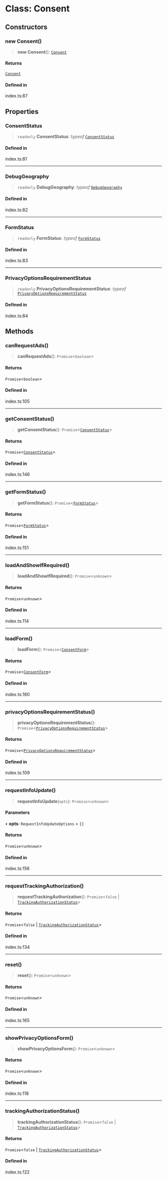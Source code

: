 # Class: Consent

## Constructors

### new Consent()

> **new Consent**(): [`Consent`](Consent.md)

#### Returns

[`Consent`](Consent.md)

#### Defined in

index.ts:87

## Properties

### ConsentStatus

> `readonly` **ConsentStatus**: *typeof* [`ConsentStatus`](../enumerations/ConsentStatus.md)

#### Defined in

index.ts:81

***

### DebugGeography

> `readonly` **DebugGeography**: *typeof* [`DebugGeography`](../enumerations/DebugGeography.md)

#### Defined in

index.ts:82

***

### FormStatus

> `readonly` **FormStatus**: *typeof* [`FormStatus`](../enumerations/FormStatus.md)

#### Defined in

index.ts:83

***

### PrivacyOptionsRequirementStatus

> `readonly` **PrivacyOptionsRequirementStatus**: *typeof* [`PrivacyOptionsRequirementStatus`](../enumerations/PrivacyOptionsRequirementStatus.md)

#### Defined in

index.ts:84

## Methods

### canRequestAds()

> **canRequestAds**(): `Promise`\<`boolean`\>

#### Returns

`Promise`\<`boolean`\>

#### Defined in

index.ts:105

***

### getConsentStatus()

> **getConsentStatus**(): `Promise`\<[`ConsentStatus`](../enumerations/ConsentStatus.md)\>

#### Returns

`Promise`\<[`ConsentStatus`](../enumerations/ConsentStatus.md)\>

#### Defined in

index.ts:146

***

### getFormStatus()

> **getFormStatus**(): `Promise`\<[`FormStatus`](../enumerations/FormStatus.md)\>

#### Returns

`Promise`\<[`FormStatus`](../enumerations/FormStatus.md)\>

#### Defined in

index.ts:151

***

### loadAndShowIfRequired()

> **loadAndShowIfRequired**(): `Promise`\<`unknown`\>

#### Returns

`Promise`\<`unknown`\>

#### Defined in

index.ts:114

***

### loadForm()

> **loadForm**(): `Promise`\<[`ConsentForm`](ConsentForm.md)\>

#### Returns

`Promise`\<[`ConsentForm`](ConsentForm.md)\>

#### Defined in

index.ts:160

***

### privacyOptionsRequirementStatus()

> **privacyOptionsRequirementStatus**(): `Promise`\<[`PrivacyOptionsRequirementStatus`](../enumerations/PrivacyOptionsRequirementStatus.md)\>

#### Returns

`Promise`\<[`PrivacyOptionsRequirementStatus`](../enumerations/PrivacyOptionsRequirementStatus.md)\>

#### Defined in

index.ts:109

***

### requestInfoUpdate()

> **requestInfoUpdate**(`opts`): `Promise`\<`unknown`\>

#### Parameters

• **opts**: `RequestInfoUpdateOptions` = `{}`

#### Returns

`Promise`\<`unknown`\>

#### Defined in

index.ts:156

***

### requestTrackingAuthorization()

> **requestTrackingAuthorization**(): `Promise`\<`false` \| [`TrackingAuthorizationStatus`](../enumerations/TrackingAuthorizationStatus.md)\>

#### Returns

`Promise`\<`false` \| [`TrackingAuthorizationStatus`](../enumerations/TrackingAuthorizationStatus.md)\>

#### Defined in

index.ts:134

***

### reset()

> **reset**(): `Promise`\<`unknown`\>

#### Returns

`Promise`\<`unknown`\>

#### Defined in

index.ts:165

***

### showPrivacyOptionsForm()

> **showPrivacyOptionsForm**(): `Promise`\<`unknown`\>

#### Returns

`Promise`\<`unknown`\>

#### Defined in

index.ts:118

***

### trackingAuthorizationStatus()

> **trackingAuthorizationStatus**(): `Promise`\<`false` \| [`TrackingAuthorizationStatus`](../enumerations/TrackingAuthorizationStatus.md)\>

#### Returns

`Promise`\<`false` \| [`TrackingAuthorizationStatus`](../enumerations/TrackingAuthorizationStatus.md)\>

#### Defined in

index.ts:122
